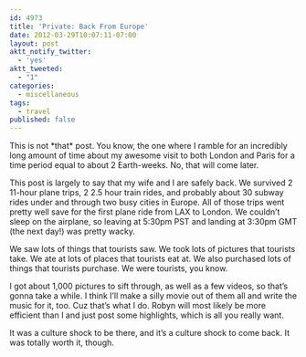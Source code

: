 ```yaml
---
id: 4973
title: 'Private: Back From Europe'
date: 2012-03-29T10:07:11-07:00
layout: post
aktt_notify_twitter:
  - 'yes'
aktt_tweeted:
  - "1"
categories:
  - miscellaneous
tags:
  - travel
published: false
---
```

This is not \*that\* post. You know, the one where I ramble for an incredibly long amount of time about my awesome visit to both London and Paris for a time period equal to about 2 Earth-weeks. No, that will come later.

This post is largely to say that my wife and I are safely back. We survived 2 11-hour plane trips, 2 2.5 hour train rides, and probably about 30 subway rides under and through two busy cities in Europe. All of those trips went pretty well save for the first plane ride from LAX to London. We couldn&#8217;t sleep on the airplane, so leaving at 5:30pm PST and landing at 3:30pm GMT (the next day!) was pretty wacky.

We saw lots of things that tourists saw. We took lots of pictures that tourists take. We ate at lots of places that tourists eat at. We also purchased lots of things that tourists purchase. We were tourists, you know.

I got about 1,000 pictures to sift through, as well as a few videos, so that&#8217;s gonna take a while. I think I&#8217;ll make a silly movie out of them all and write the music for it, too. Cuz that&#8217;s what I do. Robyn will most likely be more efficient than I and just post some highlights, which is all you really want.

It was a culture shock to be there, and it&#8217;s a culture shock to come back. It was totally worth it, though.
